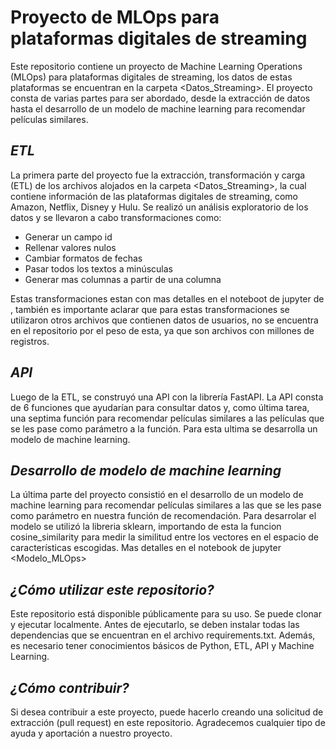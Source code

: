 # Proyecto de MLOps para plataformas digitales de streaming
Este repositorio contiene un proyecto de Machine Learning Operations (MLOps) para plataformas digitales de streaming, los datos de estas plataformas se encuentran en la carpeta <Datos_Streaming>. El proyecto consta de varias partes para ser abordado, desde la extracción de datos hasta el desarrollo de un modelo de machine learning para recomendar películas similares.

## _ETL_
La primera parte del proyecto fue la extracción, transformación y carga (ETL) de los archivos alojados en la carpeta <Datos_Streaming>, la cual contiene información de las plataformas digitales de streaming, como Amazon, Netflix, Disney y Hulu. Se realizó un análisis exploratorio de los datos y se llevaron a cabo transformaciones como:
* Generar un campo id
* Rellenar valores nulos
* Cambiar formatos de fechas
* Pasar todos los textos a minúsculas
* Generar mas columnas a partir de una columna

Estas transformaciones estan con mas detalles en el noteboot de jupyter de <ETL>, también es importante aclarar que para estas transformaciones se utilizaron otros archivos que contienen datos de usuarios, no se encuentra en el repositorio por el peso de esta, ya que son archivos con millones de registros.

## _API_
Luego de la ETL, se construyó una API con la librería FastAPI. La API consta de 6 funciones que ayudarían para consultar datos y, como última tarea, una septima función para recomendar películas similares a las películas que se les pase como parámetro a la función. Para esta ultima se desarrolla un modelo de machine learning.

## _Desarrollo de modelo de machine learning_
La última parte del proyecto consistió en el desarrollo de un modelo de machine learning para recomendar películas similares a las que se les pase como parámetro en nuestra función de recomendación. Para desarrolar el modelo se utilizó la libreria sklearn, importando de esta la funcion cosine_similarity para medir la similitud entre los vectores en el espacio de características escogidas. Mas detalles en el notebook de jupyter <Modelo_MLOps>

## _¿Cómo utilizar este repositorio?_
Este repositorio está disponible públicamente para su uso. Se puede clonar y ejecutar localmente. Antes de ejecutarlo, se deben instalar todas las dependencias que se encuentran en el archivo requirements.txt. Además, es necesario tener conocimientos básicos de Python, ETL, API y Machine Learning.

## _¿Cómo contribuir?_
Si desea contribuir a este proyecto, puede hacerlo creando una solicitud de extracción (pull request) en este repositorio. Agradecemos cualquier tipo de ayuda y aportación a nuestro proyecto.
